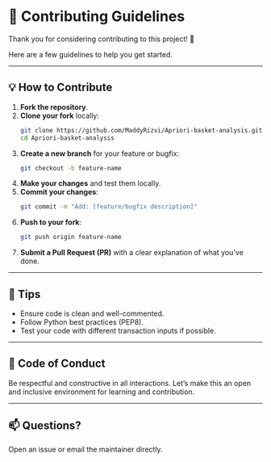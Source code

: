 # 🤝 Contributing Guidelines

Thank you for considering contributing to this project! 🧠

Here are a few guidelines to help you get started.

---

## 💡 How to Contribute

1. **Fork the repository**.
2. **Clone your fork** locally:
   ```bash
   git clone https://github.com/MaddyRizvi/Apriori-basket-analysis.git
   cd Apriori-basket-analysis
   ```
3. **Create a new branch** for your feature or bugfix:
   ```bash
   git checkout -b feature-name
   ```
4. **Make your changes** and test them locally.
5. **Commit your changes**:
   ```bash
   git commit -m "Add: [feature/bugfix description]"
   ```
6. **Push to your fork**:
   ```bash
   git push origin feature-name
   ```
7. **Submit a Pull Request (PR)** with a clear explanation of what you’ve done.

---

## 🧪 Tips

- Ensure code is clean and well-commented.
- Follow Python best practices (PEP8).
- Test your code with different transaction inputs if possible.

---

## 📃 Code of Conduct

Be respectful and constructive in all interactions. Let’s make this an open and inclusive environment for learning and contribution.

---

## 📫 Questions?

Open an issue or email the maintainer directly.
